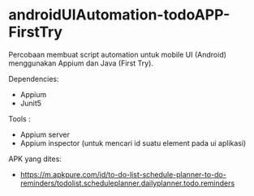 # androidUIAutomation-todoAPP-FirstTry
Percobaan membuat script automation untuk mobile UI (Android) menggunakan Appium dan Java (First Try).

Dependencies:
- Appium
- Junit5

Tools :
- Appium server
- Appium inspector (untuk mencari id suatu element pada ui aplikasi)

APK yang dites:
- https://m.apkpure.com/id/to-do-list-schedule-planner-to-do-reminders/todolist.scheduleplanner.dailyplanner.todo.reminders
